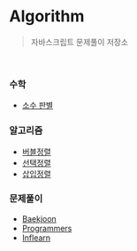 # Algorithm

> 자바스크립트 문제풀이 저장소

<br>

### 수학

- [소수 판별](https://github.com/hyunwoome/algorithm/tree/main/math/소수판별.js)

### 알고리즘

- [버블정렬](https://hyunwoome.tistory.com/entry/%EC%95%8C%EA%B3%A0%EB%A6%AC%EC%A6%98-%EB%B2%84%EB%B8%94%EC%A0%95%EB%A0%AC-Bubble-Sort)
- [선택정렬](https://hyunwoome.tistory.com/entry/%EC%95%8C%EA%B3%A0%EB%A6%AC%EC%A6%98-%EC%84%A0%ED%83%9D%EC%A0%95%EB%A0%AC-Selection-Sort)
- [삽입정렬](https://hyunwoome.tistory.com/entry/%EC%95%8C%EA%B3%A0%EB%A6%AC%EC%A6%98-%EC%82%BD%EC%9E%85%EC%A0%95%EB%A0%AC-Insertion-Sort)

### 문제풀이

- [Baekjoon](https://github.com/hyunwoome/algorithm/tree/main/baekjoon)
- [Programmers](https://github.com/hyunwoome/algorithm/tree/main/programmers)
- [Inflearn](https://github.com/hyunwoome/algorithm/tree/main/inflearn)
